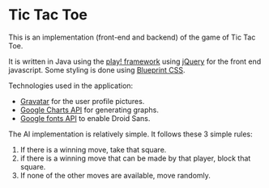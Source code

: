 Tic Tac Toe
===========

This is an implementation (front-end and backend) of the game of Tic Tac Toe.

It is written in Java using the [play! framework](http://www.playframework.org/) using [jQuery](http://www.jquery.org) for the front end javascript. Some styling is done using [Blueprint CSS](http://blueprintcss.org).

Technologies used in the application:

- [Gravatar](http://gravatar.com/) for the user profile pictures.
- [Google Charts API](http://chart.apis.google.com) for generating graphs.
- [Google fonts API](http://code.google.com/webfonts/family?family=Droid+Sans&subset=latin) to enable Droid Sans.

The AI implementation is relatively simple. It follows these 3 simple rules:

1. If there is a winning move, take that square.
1. if there is a winning move that can be made by that player, block that square.
1. If none of the other moves are available, move randomly.
